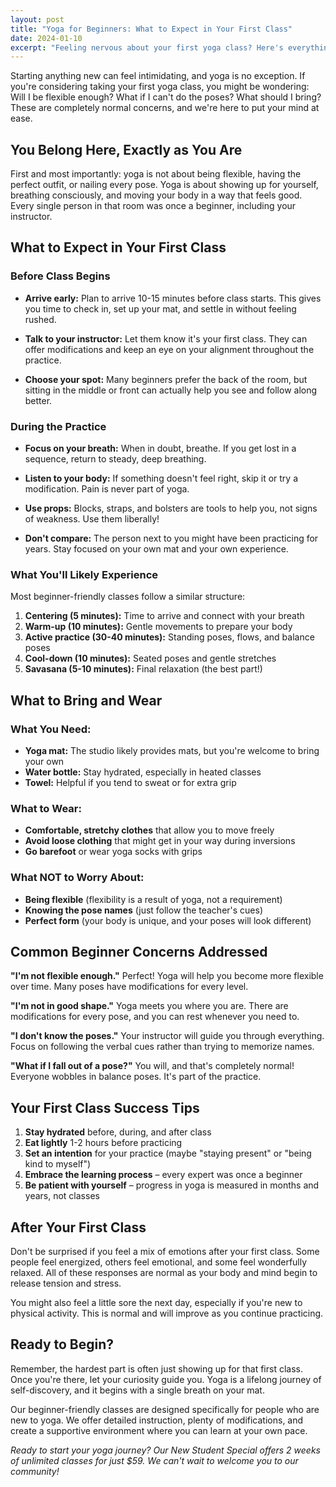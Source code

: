 ```yaml
---
layout: post
title: "Yoga for Beginners: What to Expect in Your First Class"
date: 2024-01-10
excerpt: "Feeling nervous about your first yoga class? Here's everything you need to know to feel confident and prepared for your yoga journey."
---
```


Starting anything new can feel intimidating, and yoga is no exception. If you're considering taking your first yoga class, you might be wondering: Will I be flexible enough? What if I can't do the poses? What should I bring? These are completely normal concerns, and we're here to put your mind at ease.

## You Belong Here, Exactly as You Are

First and most importantly: yoga is not about being flexible, having the perfect outfit, or nailing every pose. Yoga is about showing up for yourself, breathing consciously, and moving your body in a way that feels good. Every single person in that room was once a beginner, including your instructor.

## What to Expect in Your First Class

### Before Class Begins

- **Arrive early:** Plan to arrive 10-15 minutes before class starts. This gives you time to check in, set up your mat, and settle in without feeling rushed.

- **Talk to your instructor:** Let them know it's your first class. They can offer modifications and keep an eye on your alignment throughout the practice.

- **Choose your spot:** Many beginners prefer the back of the room, but sitting in the middle or front can actually help you see and follow along better.

### During the Practice

- **Focus on your breath:** When in doubt, breathe. If you get lost in a sequence, return to steady, deep breathing.

- **Listen to your body:** If something doesn't feel right, skip it or try a modification. Pain is never part of yoga.

- **Use props:** Blocks, straps, and bolsters are tools to help you, not signs of weakness. Use them liberally!

- **Don't compare:** The person next to you might have been practicing for years. Stay focused on your own mat and your own experience.

### What You'll Likely Experience

Most beginner-friendly classes follow a similar structure:

1. **Centering (5 minutes):** Time to arrive and connect with your breath
2. **Warm-up (10 minutes):** Gentle movements to prepare your body
3. **Active practice (30-40 minutes):** Standing poses, flows, and balance poses
4. **Cool-down (10 minutes):** Seated poses and gentle stretches
5. **Savasana (5-10 minutes):** Final relaxation (the best part!)

## What to Bring and Wear

### What You Need:
- **Yoga mat:** The studio likely provides mats, but you're welcome to bring your own
- **Water bottle:** Stay hydrated, especially in heated classes
- **Towel:** Helpful if you tend to sweat or for extra grip

### What to Wear:
- **Comfortable, stretchy clothes** that allow you to move freely
- **Avoid loose clothing** that might get in your way during inversions
- **Go barefoot** or wear yoga socks with grips

### What NOT to Worry About:
- **Being flexible** (flexibility is a result of yoga, not a requirement)
- **Knowing the pose names** (just follow the teacher's cues)
- **Perfect form** (your body is unique, and your poses will look different)

## Common Beginner Concerns Addressed

**"I'm not flexible enough."**
Perfect! Yoga will help you become more flexible over time. Many poses have modifications for every level.

**"I'm not in good shape."**
Yoga meets you where you are. There are modifications for every pose, and you can rest whenever you need to.

**"I don't know the poses."**
Your instructor will guide you through everything. Focus on following the verbal cues rather than trying to memorize names.

**"What if I fall out of a pose?"**
You will, and that's completely normal! Everyone wobbles in balance poses. It's part of the practice.

## Your First Class Success Tips

1. **Stay hydrated** before, during, and after class
2. **Eat lightly** 1-2 hours before practicing
3. **Set an intention** for your practice (maybe "staying present" or "being kind to myself")
4. **Embrace the learning process** – every expert was once a beginner
5. **Be patient with yourself** – progress in yoga is measured in months and years, not classes

## After Your First Class

Don't be surprised if you feel a mix of emotions after your first class. Some people feel energized, others feel emotional, and some feel wonderfully relaxed. All of these responses are normal as your body and mind begin to release tension and stress.

You might also feel a little sore the next day, especially if you're new to physical activity. This is normal and will improve as you continue practicing.

## Ready to Begin?

Remember, the hardest part is often just showing up for that first class. Once you're there, let your curiosity guide you. Yoga is a lifelong journey of self-discovery, and it begins with a single breath on your mat.

Our beginner-friendly classes are designed specifically for people who are new to yoga. We offer detailed instruction, plenty of modifications, and create a supportive environment where you can learn at your own pace.

*Ready to start your yoga journey? Our New Student Special offers 2 weeks of unlimited classes for just $59. We can't wait to welcome you to our community!*